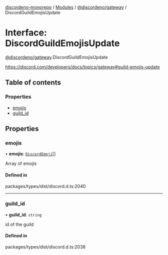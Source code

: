 [discordeno-monorepo](../README.md) / [Modules](../modules.md) / [@discordeno/gateway](../modules/discordeno_gateway.md) / DiscordGuildEmojisUpdate

# Interface: DiscordGuildEmojisUpdate

[@discordeno/gateway](../modules/discordeno_gateway.md).DiscordGuildEmojisUpdate

https://discord.com/developers/docs/topics/gateway#guild-emojis-update

## Table of contents

### Properties

- [emojis](discordeno_gateway.DiscordGuildEmojisUpdate.md#emojis)
- [guild_id](discordeno_gateway.DiscordGuildEmojisUpdate.md#guild_id)

## Properties

### emojis

• **emojis**: [`DiscordEmoji`](discordeno_gateway.DiscordEmoji.md)[]

Array of emojis

#### Defined in

packages/types/dist/discord.d.ts:2040

---

### guild_id

• **guild_id**: `string`

id of the guild

#### Defined in

packages/types/dist/discord.d.ts:2038
